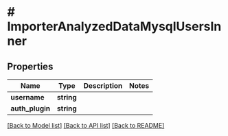 # # ImporterAnalyzedDataMysqlUsersInner

## Properties

Name | Type | Description | Notes
------------ | ------------- | ------------- | -------------
**username** | **string** |  |
**auth_plugin** | **string** |  |

[[Back to Model list]](../../README.md#models) [[Back to API list]](../../README.md#endpoints) [[Back to README]](../../README.md)

